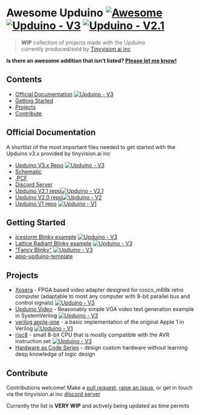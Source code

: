 # Awesome Upduino [![Awesome](https://awesome.re/badge.svg)](https://awesome.re) [![Upduino - V3](https://img.shields.io/badge/Upduino-V3-purple)](https://www.github.com/tinyvision-ai-inc/Upduino-v3.0) [![Upduino - V2.1](https://img.shields.io/badge/Upduino-V2.1-blueviolet)](https://github.com/tinyvision-ai-inc/UPduino-v2.1)

> **WIP** collection of projects made with the Upduino  
> currently produced/sold by [Tinyvision ai inc](https://tinyvision.ai)

 **Is there an awesome addition that isn't listed? [Please let me know!](https://public.zenkit.com/f/CA2VQR3Nd/awesome-upduino?v=kn0k94iTCP)**
## Contents

- [Official Documentation](#official-documentation) [![Upduino - V3](https://img.shields.io/badge/Upduino-V3-purple)](https://www.github.com/tinyvision-ai-inc/Upduino-v3.0)
- [Getting Started](#getting-started)
- [Projects](#projects)
- [Contribute](#contribute)

## Official Documentation  
A shortlist of the most important files needed to get started with the Upduino v3.x provided by tinyvision.ai inc

- [Upduino V3.x Repo](https://github.com/tinyvision-ai-inc/UPduino-v3.0) [![Upduino - V3](https://img.shields.io/badge/Upduino-V3-purple)](https://www.github.com/tinyvision-ai-inc/Upduino-v3.0)
- [Schematic](https://github.com/tinyvision-ai-inc/UPduino-v3.0/blob/master/Board/v3.0/UPduino_v3.0.pdf)
- [.PCF](https://github.com/tinyvision-ai-inc/UPduino-v3.0/blob/master/RTL/common/upduino.pcf)
- [Discord Server](https://www.discord.gg/yfj8Zg2jye)
- [Upduino V2.1 repo](https://github.com/tinyvision-ai-inc/UPduino-v2.1)[![Upduino - V2.1](https://img.shields.io/badge/Upduino-V2.1-blueviolet)](https://github.com/tinyvision-ai-inc/UPduino-v2.1)
- [Upduino V2.0 repo](https://github.com/gtjennings1/UPDuino_v2_0)[![Upduino - V2](https://img.shields.io/badge/Upduino-V2-gold)]( https://github.com/gtjennings1/UPDuino_v2_0)
- [Upduino V1 repo](https://github.com/gtjennings1/UPDuino_v1_0) [![Upduino - V1](https://img.shields.io/badge/Upduino-V1-ffffb4)]( https://github.com/gtjennings1/UPDuino_v1_0)  
 
## Getting Started

- [Icestorm Blinky example](https://github.com/tinyvision-ai-inc/UPduino-v3.0/tree/master/RTL/blink_led) [![Upduino - V3](https://img.shields.io/badge/Upduino-V3-purple)](https://www.github.com/tinyvision-ai-inc/Upduino-v3.0)
- [Lattice Radiant Blinky example](https://github.com/tinyvision-ai-inc/UPduino-v3.0/tree/master/RTL/radiant-reveal) [![Upduino - V3](https://img.shields.io/badge/Upduino-V3-purple)](https://www.github.com/tinyvision-ai-inc/Upduino-v3.0)
- ["Fancy Blinky"](https://github.com/XarkLabs/upduino-example) [![Upduino - V3](https://img.shields.io/badge/Upduino-V3-purple)](https://www.github.com/tinyvision-ai-inc/Upduino-v3.0)
- [apio-upduino-template](https://github.com/WasabiFan/apio-upduino-template)

## Projects

- [Xosera](https://github.com/XarkLabs/Xosera) - FPGA based video adapter designed for rosco_m68k retro computer (adaptable to most any computer with 8-bit parallel bus and control signals) [![Upduino - V3](https://img.shields.io/badge/Upduino-V3-purple)](https://www.github.com/tinyvision-ai-inc/Upduino-v3.0)
- [Upduino Video](https://github.com/XarkLabs/upduino-video) - Reasonably simple VGA video text generation example in SystemVerilog [![Upduino - V3](https://img.shields.io/badge/Upduino-V3-purple)](https://www.github.com/tinyvision-ai-inc/Upduino-v3.0)
- [verilog apple-one](https://github.com/alangarf/apple-one/tree/master/boards/upduino) - a basic implementation of the original Apple 1 in Verilog [![Upduino - V1](https://img.shields.io/badge/Upduino-V1-ffffb4)]( https://github.com/gtjennings1/UPDuino_v1_0)
- [risc8](https://github.com/osresearch/risc8) - small 8-bit CPU that is mostly compatible with the AVR instruction set [![Upduino - V3](https://img.shields.io/badge/Upduino-V3-purple)](https://www.github.com/tinyvision-ai-inc/Upduino-v3.0)
- [Hardware as Code Series](https://www.hackster.io/sthibault/hardware-as-code-part-i-an-introduction-48bacb) - design custom hardware without learning deep knowledge of logic design  

## Contribute

Contributions welcome! Make a [pull request](https://github.com/Xenador77/Awesome-Upduino/pulls), [raise an issue](https://github.com/Xenador77/Awesome-Upduino/issues), or get in touch via the tinyvision.ai inc [discord server](https://discord.gg/yfj8Zg2jye)

Currently the list is **VERY WIP** and actively being updated as time permits

